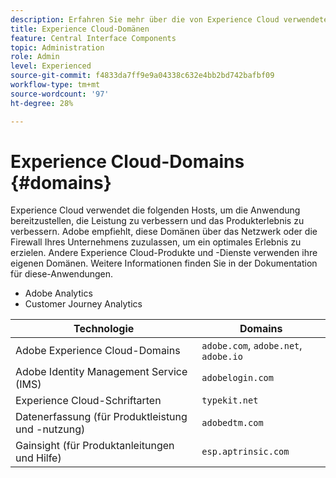 ```yaml
---
description: Erfahren Sie mehr über die von Experience Cloud verwendeten Domänen.
title: Experience Cloud-Domänen
feature: Central Interface Components
topic: Administration
role: Admin
level: Experienced
source-git-commit: f4833da7ff9e9a04338c632e4bb2bd742bafbf09
workflow-type: tm+mt
source-wordcount: '97'
ht-degree: 28%

---
```


# Experience Cloud-Domains {#domains}

Experience Cloud verwendet die folgenden Hosts, um die Anwendung bereitzustellen, die Leistung zu verbessern und das Produkterlebnis zu verbessern. Adobe empfiehlt, diese Domänen über das Netzwerk oder die Firewall Ihres Unternehmens zuzulassen, um ein optimales Erlebnis zu erzielen. Andere Experience Cloud-Produkte und -Dienste verwenden ihre eigenen Domänen. Weitere Informationen finden Sie in der Dokumentation für diese-Anwendungen.

* Adobe Analytics
* Customer Journey Analytics

| Technologie | Domains |
| --- | --- |
| Adobe Experience Cloud-Domains | `adobe.com`, `adobe.net`, `adobe.io` |
| Adobe Identity Management Service (IMS) | `adobelogin.com` |
| Experience Cloud-Schriftarten | `typekit.net` |
| Datenerfassung (für Produktleistung und -nutzung) | `adobedtm.com` |
| Gainsight (für Produktanleitungen und Hilfe) | `esp.aptrinsic.com` |
